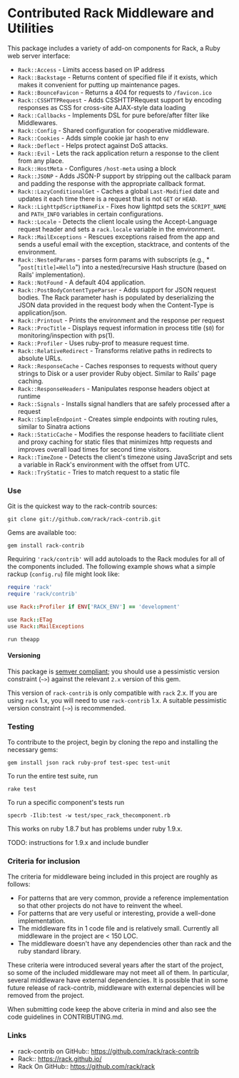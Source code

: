 # Contributed Rack Middleware and Utilities

This package includes a variety of add-on components for Rack, a Ruby web server
interface:

* `Rack::Access` - Limits access based on IP address
* `Rack::Backstage` - Returns content of specified file if it exists, which makes it convenient for putting up maintenance pages.
* `Rack::BounceFavicon` - Returns a 404 for requests to `/favicon.ico`
* `Rack::CSSHTTPRequest` - Adds CSSHTTPRequest support by encoding responses as CSS for cross-site AJAX-style data loading
* `Rack::Callbacks` - Implements DSL for pure before/after filter like Middlewares.
* `Rack::Config` - Shared configuration for cooperative middleware.
* `Rack::Cookies` - Adds simple cookie jar hash to env
* `Rack::Deflect` - Helps protect against DoS attacks.
* `Rack::Evil` - Lets the rack application return a response to the client from any place.
* `Rack::HostMeta` - Configures `/host-meta` using a block
* `Rack::JSONP` - Adds JSON-P support by stripping out the callback param and padding the response with the appropriate callback format.
* `Rack::LazyConditionalGet` - Caches a global `Last-Modified` date and updates it each time there is a request that is not `GET` or `HEAD`.
* `Rack::LighttpdScriptNameFix` - Fixes how lighttpd sets the `SCRIPT_NAME` and `PATH_INFO` variables in certain configurations.
* `Rack::Locale` - Detects the client locale using the Accept-Language request header and sets a `rack.locale` variable in the environment.
* `Rack::MailExceptions` - Rescues exceptions raised from the app and sends a useful email with the exception, stacktrace, and contents of the environment.
* `Rack::NestedParams` - parses form params with subscripts (e.g., * "`post[title]=Hello`") into a nested/recursive Hash structure (based on Rails' implementation).
* `Rack::NotFound` - A default 404 application.
* `Rack::PostBodyContentTypeParser` - Adds support for JSON request bodies. The Rack parameter hash is populated by deserializing the JSON data provided in the request body when the Content-Type is application/json.
* `Rack::Printout` - Prints the environment and the response per request
* `Rack::ProcTitle` - Displays request information in process title (`$0`) for monitoring/inspection with ps(1).
* `Rack::Profiler` - Uses ruby-prof to measure request time.
* `Rack::RelativeRedirect` - Transforms relative paths in redirects to absolute URLs.
* `Rack::ResponseCache` - Caches responses to requests without query strings to Disk or a user provider Ruby object. Similar to Rails' page caching.
* `Rack::ResponseHeaders` - Manipulates response headers object at runtime
* `Rack::Signals` - Installs signal handlers that are safely processed after a request
* `Rack::SimpleEndpoint` - Creates simple endpoints with routing rules, similar to Sinatra actions
* `Rack::StaticCache` - Modifies the response headers to facilitiate client and proxy caching for static files that minimizes http requests and improves overall load times for second time visitors.
* `Rack::TimeZone` - Detects the client's timezone using JavaScript and sets a variable in Rack's environment with the offset from UTC.
* `Rack::TryStatic` - Tries to match request to a static file

### Use

Git is the quickest way to the rack-contrib sources:

    git clone git://github.com/rack/rack-contrib.git

Gems are available too:

    gem install rack-contrib

Requiring `'rack/contrib'` will add autoloads to the Rack modules for all of the
components included. The following example shows what a simple rackup
(`config.ru`) file might look like:

```ruby
require 'rack'
require 'rack/contrib'

use Rack::Profiler if ENV['RACK_ENV'] == 'development'

use Rack::ETag
use Rack::MailExceptions

run theapp
```

#### Versioning

This package is [semver compliant](https://semver.org); you should use a
pessimistic version constraint (`~>`) against the relevant `2.x` version of
this gem.

This version of `rack-contrib` is only compatible with `rack` 2.x.  If you
are using `rack` 1.x, you will need to use `rack-contrib` 1.x.  A suitable
pessimistic version constraint (`~>`) is recommended.


### Testing

To contribute to the project, begin by cloning the repo and installing the necessary gems:

    gem install json rack ruby-prof test-spec test-unit

To run the entire test suite, run 

    rake test

To run a specific component's tests run

    specrb -Ilib:test -w test/spec_rack_thecomponent.rb

This works on ruby 1.8.7 but has problems under ruby 1.9.x. 

TODO: instructions for 1.9.x and include bundler

### Criteria for inclusion
The criteria for middleware being included in this project are roughly as follows:
* For patterns that are very common, provide a reference implementation so that other projects do not have to reinvent the wheel.
* For patterns that are very useful or interesting, provide a well-done implementation.
* The middleware fits in 1 code file and is relatively small. Currently all middleware in the project are < 150 LOC.
* The middleware doesn't have any dependencies other than rack and the ruby standard library.

These criteria were introduced several years after the start of the project, so some of the included middleware may not meet all of them. In particular, several middleware have external dependencies. It is possible that in some future release of rack-contrib, middleware with external depencies will be removed from the project.

When submitting code keep the above criteria in mind and also see the code
guidelines in CONTRIBUTING.md. 

### Links

* rack-contrib on GitHub:: <https://github.com/rack/rack-contrib>
* Rack:: <https://rack.github.io/>
* Rack On GitHub:: <https://github.com/rack/rack>

